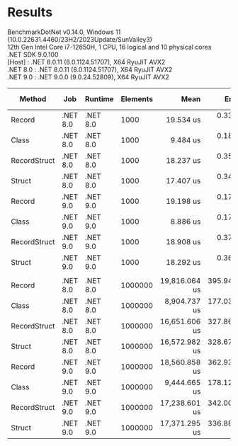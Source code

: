 ﻿# Results

BenchmarkDotNet v0.14.0, Windows 11 (10.0.22631.4460/23H2/2023Update/SunValley3)\
12th Gen Intel Core i7-12650H, 1 CPU, 16 logical and 10 physical cores\
.NET SDK 9.0.100\
  [Host]   : .NET 8.0.11 (8.0.1124.51707), X64 RyuJIT AVX2\
  .NET 8.0 : .NET 8.0.11 (8.0.1124.51707), X64 RyuJIT AVX2\
  .NET 9.0 : .NET 9.0.0 (9.0.24.52809), X64 RyuJIT AVX2


| Method       | Job      | Runtime  | Elements | Mean          | Error       | StdDev      | Median        | Ratio | RatioSD | Allocated  | Alloc Ratio |
|------------- |--------- |--------- |--------- |--------------:|------------:|------------:|--------------:|------:|--------:|-----------:|------------:|
| Record       | .NET 8.0 | .NET 8.0 | 1000     |     19.534 us |   0.3369 us |   0.3151 us |     19.512 us |  1.02 |    0.02 |   38.94 KB |        1.00 |
| Class        | .NET 8.0 | .NET 8.0 | 1000     |      9.484 us |   0.1868 us |   0.3016 us |      9.579 us |  0.49 |    0.02 |   10.81 KB |        0.28 |
| RecordStruct | .NET 8.0 | .NET 8.0 | 1000     |     18.237 us |   0.3591 us |   0.6919 us |     18.445 us |  0.95 |    0.04 |   14.33 KB |        0.37 |
| Struct       | .NET 8.0 | .NET 8.0 | 1000     |     17.407 us |   0.3476 us |   0.5203 us |     17.435 us |  0.91 |    0.03 |   14.33 KB |        0.37 |
| Record       | .NET 9.0 | .NET 9.0 | 1000     |     19.198 us |   0.1797 us |   0.1681 us |     19.186 us |  1.00 |    0.01 |   38.94 KB |        1.00 |
| Class        | .NET 9.0 | .NET 9.0 | 1000     |      8.886 us |   0.1712 us |   0.2165 us |      8.946 us |  0.46 |    0.01 |   10.81 KB |        0.28 |
| RecordStruct | .NET 9.0 | .NET 9.0 | 1000     |     18.908 us |   0.3709 us |   0.3809 us |     18.921 us |  0.98 |    0.02 |   14.33 KB |        0.37 |
| Struct       | .NET 9.0 | .NET 9.0 | 1000     |     18.292 us |   0.3646 us |   0.5458 us |     18.441 us |  0.95 |    0.03 |   14.33 KB |        0.37 |
|              |          |          |          |               |             |             |               |       |         |            |             |
| Record       | .NET 8.0 | .NET 8.0 | 1000000  | 19,816.064 us | 395.9473 us | 743.6851 us | 19,897.787 us |  1.07 |    0.05 | 31257.7 KB |       1.000 |
| Class        | .NET 8.0 | .NET 8.0 | 1000000  |  8,904.737 us | 177.0377 us | 270.3553 us |  8,998.869 us |  0.48 |    0.02 |   10.82 KB |       0.000 |
| RecordStruct | .NET 8.0 | .NET 8.0 | 1000000  | 16,651.606 us | 327.8619 us | 623.7914 us | 16,941.734 us |  0.90 |    0.04 |   14.34 KB |       0.000 |
| Struct       | .NET 8.0 | .NET 8.0 | 1000000  | 16,572.982 us | 328.6751 us | 656.3998 us | 16,730.675 us |  0.89 |    0.04 |   14.34 KB |       0.000 |
| Record       | .NET 9.0 | .NET 9.0 | 1000000  | 18,560.858 us | 362.9325 us | 445.7138 us | 18,737.953 us |  1.00 |    0.03 | 31257.7 KB |       1.000 |
| Class        | .NET 9.0 | .NET 9.0 | 1000000  |  9,444.665 us | 178.1251 us | 157.9033 us |  9,477.277 us |  0.51 |    0.01 |   10.82 KB |       0.000 |
| RecordStruct | .NET 9.0 | .NET 9.0 | 1000000  | 17,238.601 us | 342.0059 us | 420.0139 us | 17,315.922 us |  0.93 |    0.03 |   14.34 KB |       0.000 |
| Struct       | .NET 9.0 | .NET 9.0 | 1000000  | 17,371.295 us | 336.8866 us | 504.2361 us | 17,380.236 us |  0.94 |    0.04 |   14.34 KB |       0.000 |